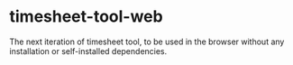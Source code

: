 # timesheet-tool-web
The next iteration of timesheet tool, to be used in the browser without any installation or self-installed dependencies.
